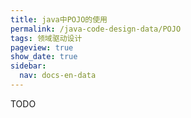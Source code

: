 ```yaml
---
title: java中POJO的使用
permalink: /java-code-design-data/POJO
tags: 领域驱动设计
pageview: true
show_date: true
sidebar:
  nav: docs-en-data
---
```

TODO
